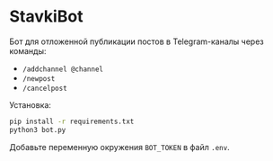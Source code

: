 # StavkiBot

Бот для отложенной публикации постов в Telegram-каналы через команды:

- `/addchannel @channel`
- `/newpost`
- `/cancelpost`

Установка:
```bash
pip install -r requirements.txt
python3 bot.py
```

Добавьте переменную окружения `BOT_TOKEN` в файл `.env`.